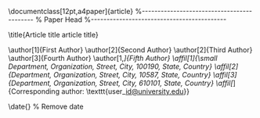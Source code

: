 \documentclass[12pt,a4paper]{article}
%-------------------------------------------
% Paper Head
%-------------------------------------------

\title{Article title article title}

\author[1]{First Author}
\author[2]{Second Author}
\author[2]{Third Author}
\author[3]{Fourth Author}
\author[1,*]{Fifth Author}
\affil[1]{\small Department, Organization, Street, City, 100190, State, Country}
\affil[2]{Department, Organization, Street, City, 10587, State, Country}
\affil[3]{Department, Organization, Street, City, 610101, State, Country}
\affil[*]{Corresponding author: \texttt{user\_id@university.edu}}

\date{}  % Remove date